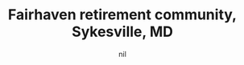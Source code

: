 ---
title: "Fairhaven retirement community, Sykesville, MD"
project_id: 
date: nil
conference_id: ""
presenters:
   - peter_bandettini
summary: "<p>Fairhaven retirement community, Sykesville, MD</p>"
file: /assets/presentations/T223.ppt
filename: T223.ppt
layout: presentation
---